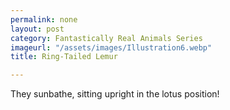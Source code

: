 ```yaml
---
permalink: none
layout: post
category: Fantastically Real Animals Series
imageurl: "/assets/images/Illustration6.webp"
title: Ring-Tailed Lemur

---
```


They sunbathe, sitting upright in the lotus position!
